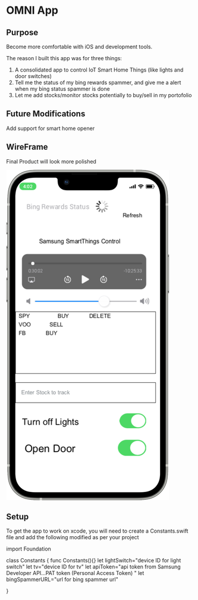 # OMNI App
## Purpose
Become more comfortable with iOS and development tools. 

The reason I built this app was for three things:
1) A consolidated app to control IoT Smart Home Things (like lights and door switches)
2) Tell me the status of my bing rewards spammer, and give me a alert when my bing status spammer is done 
3) Let me add stocks/monitor stocks potentially to buy/sell in my portofolio 

## Future Modifications
Add support for smart home opener

## WireFrame
Final Product will look more polished

![alt text](WireFrame.png)



## Setup
To get the app to work on xcode, you will need to create a Constants.swift file 
and add the following modified as per your project

import Foundation

class Constants {
    func Constants(){}
    let lightSwitch="device ID for light switch"
    let tv="device ID for tv"
    let apiToken="api token from Samsung Developer API...PAT token (Personal Access Token) "
    let bingSpammerURL="url for bing spammer url"


}



